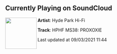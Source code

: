 ## Currently Playing on SoundCloud

[<img align="left" width="100" src="https://i1.sndcdn.com/artworks-ZlkwldTLQpcuUzov-EVbwaA-t500x500.jpg">](https://soundcloud.com/hydeparkhifi/hphf-ms38-proxoxie)

**Artist**: Hyde Park Hi-Fi 

**Track**: HPHF MS38: PROXOXIE

Last updated at 09/03/2021 11:44
